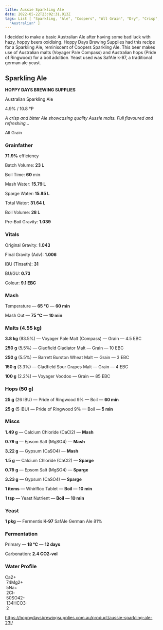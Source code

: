 ```yaml
---
title: Aussie Sparkling Ale
date: 2022-05-22T23:02:31.013Z
tags: List [ "Sparkling, "Ale", "Coopers", "All Grain", "Dry", "Crisp",
  "Australian" ]
---
```

I decided to make a basic Australian Ale after having some bad luck with hazy, hoppy beers oxidising. Hoppy Days Brewing Supplies had this recipe for a Sparkling Ale, reminiscent of Coopers Sparkling Ale. This beer makes use of Australian malts (Voyager Pale Compass) and Australian hops (Pride of Ringwood) for a boil addition. Yeast used was SafAle k-97, a traditional german ale yeast.



## **Sparkling Ale**

**HOPPY DAYS BREWING SUPPLIES**

Australian Sparkling Ale

4.9% / 10.8 °P

*A crisp and bitter Ale showcasing quality Aussie malts. Full flavoured and refreshing...*

All Grain

### **Grainfather**

**71.9%** efficiency

Batch Volume: **23 L**

Boil Time: **60** min



Mash Water: **15.79 L**

Sparge Water: **15.85 L**

Total Water: **31.64 L**

Boil Volume: **28 L**

Pre-Boil Gravity: **1.039**



### Vitals

Original Gravity: **1.043**

Final Gravity (Adv): **1.006**

IBU (Tinseth): **31**

BU/GU: **0.73**

Colour: **9.1 EBC** 



### Mash

Temperature — **65 °C** — **60 min**

Mash Out — **75 °C** — **10 min**



### Malts **(4.55 kg)**

**3.8 kg** (83.5%) — Voyager Pale Malt (Compass) — Grain — 4.5 EBC

**250 g** (5.5%) — Gladfield Gladiator Malt — Grain — 10 EBC

**250 g** (5.5%) — Barrett Burston Wheat Malt — Grain — 3 EBC

**150 g** (3.3%) — Gladfield Sour Grapes Malt — Grain — 4 EBC

**100 g** (2.2%) — Voyager Voodoo — Grain — 85 EBC



### Hops **(50 g)**

**25 g** (26 IBU) — Pride of Ringwood 9% — Boil — **60 min**

**25 g** (5 IBU) — Pride of Ringwood 9% — Boil — **5 min**



### Miscs

**1.49 g** — Calcium Chloride (CaCl2) — **Mash**

**0.79 g** — Epsom Salt (MgSO4) — **Mash**

**3.22 g** — Gypsum (CaSO4) — **Mash**

**1.5 g** — Calcium Chloride (CaCl2) — **Sparge**

**0.79 g** — Epsom Salt (MgSO4) — **Sparge**

**3.23 g** — Gypsum (CaSO4) — **Sparge**

**1 items** — Whirlfloc Tablet — **Boil** — **10 min**

**1 tsp** — Yeast Nutrient — **Boil** — **10 min**



### Yeast

**1 pkg** — Fermentis **K-97** SafAle German Ale 81%



### Fermentation

Primary — **18 °C** — **12 days**



Carbonation: **2.4 CO2-vol**



### Water Profile

Ca2+\
 74Mg2+\
 5Na+\
 2Cl-\
 50SO42-\
 134HCO3-\
 2



https://hoppydaysbrewingsupplies.com.au/product/aussie-sparkling-ale-23l/

<!--EndFragment-->